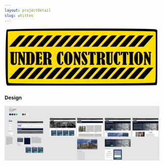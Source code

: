 ```yaml
---
layout: projectDetail
slug: whitten
---
```


![Under Construction](images/under-construction.png)

### Design

![Whitten Site Figma Design](images/whitten-figma.png)
